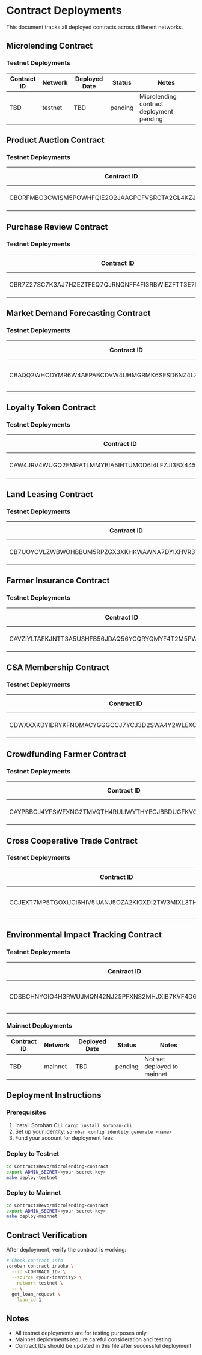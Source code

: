 # Contract Deployments

This document tracks all deployed contracts across different networks.

## Microlending Contract

### Testnet Deployments

| Contract ID | Network | Deployed Date | Status | Notes |
|-------------|---------|---------------|--------|-------|
| TBD | testnet | TBD | pending | Microlending contract deployment pending |


## Product Auction Contract

### Testnet Deployments

| Contract ID | Network | Deployed Date | Status | Notes |
|-------------|---------|---------------|--------|-------|
| CBORFMBO3CWISM5POWHFQIE2O2JAAGPCFVSRCTA2GL4KZJQIYN7NBGDI | testnet | 2025-09-28 | done | Product auction contract |


## Purchase Review Contract

### Testnet Deployments
| Contract ID | Network | Deployed Date | Status | Notes |
|-------------|---------|---------------|--------|-------|
| CBR7Z27SC7K3AJ7HZEZTFEQ7QJRNQNFF4FI3RBWIEZFTT3E7RHEYQPFL | testnet | 2025-09-28 | done | Purchase Review Contract |

## Market Demand Forecasting Contract

### Testnet Deployments
| Contract ID | Network | Deployed Date | Status | Notes |
|-------------|---------|---------------|--------|-------|
| CBAQQ2WHODYMR6W4AEPABCDVW4UHMGRMK6SESD6NZ4LZSE7HUVP6I77R | testnet | 2025-09-28 | done | Market Demand Forecasting Contract |

## Loyalty Token Contract

### Testnet Deployments
| Contract ID | Network | Deployed Date | Status | Notes |
|-------------|---------|---------------|--------|-------|
| CAW4JRV4WUGQ2EMRATLMMYBIA5IHTUMOD6I4LFZJI3BX445YS2ZFE46N | testnet | 2025-09-28 | done | Loyalty Token Contract |


## Land Leasing Contract

### Testnet Deployments
| Contract ID | Network | Deployed Date | Status | Notes |
|-------------|---------|---------------|--------|-------|
| CB7UOYOVLZWBWOHBBUM5RPZGX3XKHKWAWNA7DYIXHVR3TA4A7GLX22DU | testnet | 2025-09-28 | done | Land Leasing Contract |


## Farmer Insurance Contract
### Testnet Deployments
| Contract ID | Network | Deployed Date | Status | Notes |
|-------------|---------|---------------|--------|-------|
| CAVZIYLTAFKJNTT3A5USHFB56JDAQ56YCQRYQMYF4T2M5PWC5LEANNKP | testnet | 2025-09-28 | done | Farmer Insurance Contract |

## CSA Membership Contract
### Testnet Deployments
| Contract ID | Network | Deployed Date | Status | Notes |
|-------------|---------|---------------|--------|-------|
| CDWXXXKDYIDRYKFNOMACYGGGCCJ7YCJ3D2SWA4Y2WLEXC63XWTFDY5K5 | testnet | 2025-09-28 | done | CSA Membership Contract |


## Crowdfunding Farmer Contract
### Testnet Deployments
| Contract ID | Network | Deployed Date | Status | Notes |
|-------------|---------|---------------|--------|-------|
| CAYPBBCJ4YFSWFXNG2TMVQTH4RULIWYTHYECJBBDUGFKVGBGTXP5CMFZ | testnet | 2025-09-28 | done | Crowdfunding Farmer Contract |


## Cross Cooperative Trade Contract
### Testnet Deployments
| Contract ID | Network | Deployed Date | Status | Notes |
|-------------|---------|---------------|--------|-------|
| CCJEXT7MP5TGOXUCI6HIV5IJANJ5OZA2KIOXDI2TW3MIXL3THFG3JF32 | testnet | 2025-09-28 | done | Cross Cooperative Trade Contract |


## Environmental Impact Tracking Contract
### Testnet Deployments
| Contract ID | Network | Deployed Date | Status | Notes |
|-------------|---------|---------------|--------|-------|
| CDSBCHNYOIO4H3RWUJMQN42NJ25PFXNS2MHJXIB7KVF4D6P4QWT3NKN2 | testnet | 2025-09-28 | done | Environmental Impact Tracking Contract |

### Mainnet Deployments

| Contract ID | Network | Deployed Date | Status | Notes |
|-------------|---------|---------------|--------|-------|
| TBD | mainnet | TBD | pending | Not yet deployed to mainnet |

## Deployment Instructions

### Prerequisites
1. Install Soroban CLI: `cargo install soroban-cli`
2. Set up your identity: `soroban config identity generate <name>`
3. Fund your account for deployment fees

### Deploy to Testnet
```bash
cd ContractsRevo/microlending-contract
export ADMIN_SECRET=<your-secret-key>
make deploy-testnet
```

### Deploy to Mainnet
```bash
cd ContractsRevo/microlending-contract
export ADMIN_SECRET=<your-secret-key>
make deploy-mainnet
```

## Contract Verification

After deployment, verify the contract is working:

```bash
# Check contract info
soroban contract invoke \
  --id <CONTRACT_ID> \
  --source <your-identity> \
  --network testnet \
  -- \
  get_loan_request \
  --loan_id 1
```

## Notes

- All testnet deployments are for testing purposes only
- Mainnet deployments require careful consideration and testing
- Contract IDs should be updated in this file after successful deployment






